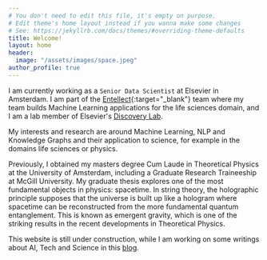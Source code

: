 ```yaml
---
# You don't need to edit this file, it's empty on purpose.
# Edit theme's home layout instead if you wanna make some changes
# See: https://jekyllrb.com/docs/themes/#overriding-theme-defaults
title: Welcome!
layout: home
header:
  image: "/assets/images/space.jpeg"
author_profile: true
---
```


I am currently working as a `Senior Data Scientist` at Elsevier in Amsterdam. I am part of the [Entellect](https://www.elsevier.com/solutions/entellect){:target="_blank"} team where my team builds Machine Learning applications for the life sciences domain, and I am a lab member of Elsevier's [Discovery Lab](https://discoverylab.ai).

My interests and research are around Machine Learning, NLP and Knowledge Graphs and their application to science, for example in the domains life sciences or physics.

Previously, I obtained my masters degree Cum Laude in Theoretical Physics at the University of Amsterdam, including a Graduate Research Traineeship at McGill University. My graduate thesis explores one of the most fundamental objects in physics: spacetime. In string theory, the holographic principle supposes that the universe is built up like a hologram where spacetime can be reconstructed from the more fundamental quantum entanglement. This is known as emergent gravity, which is one of the striking results in the recent developments in Theoretical Physics.

This website is still under construction, while I am working on some writings about AI, Tech and Science in this [blog](posts).
